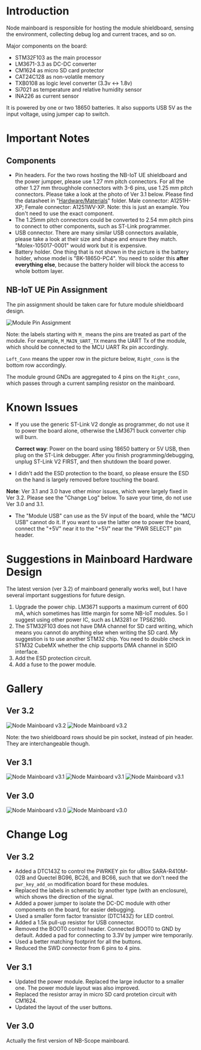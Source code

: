 # Introduction

Node mainboard is responsible for hosting the module shieldboard, sensing the environment, collecting debug log and current traces, and so on.

Major components on the board: 

- STM32F103 as the main processor
- LM3671-3.3 as DC-DC converter
- CM1624 as micro SD card protector
- CAT24C128 as non-volatile memory
- TXB0108 as logic level converter (3.3v <-> 1.8v)
- Si7021 as temperature and relative humidity sensor
- INA226 as current sensor

It is powered by one or two 18650 batteries. It also supports USB 5V as the input voltage, using jumper cap to switch.

# Important Notes

## Components

- Pin headers. For the two rows hosting the NB-IoT UE shieldboard and the power jumpper, please use 1.27 mm pitch connectors. For all the other 1.27 mm throughhole connectors with 3-6 pins, use 1.25 mm pitch connectors. Please take a look at the photo of Ver 3.1 below. Please find the datasheet in "[Hardware/Materials](../Materials/A1251.pdf)" folder. Male connector: A1251H-XP; Female connector: A1251WV-XP. Note: this is just an example. You don't need to use the exact component.
- The 1.25mm pitch connectors could be converted to 2.54 mm pitch pins to connect to other components, such as ST-Link programmer.
- USB connector. There are many similar USB connectors available, please take a look at their size and shape and ensure they match. "Molex-105017-0001" would work but it is expensive. 
- Battery holder. One thing that is not shown in the picture is the battery holder, whose model is "BK-18650-PC4". You need to solder this **after everything else**, because the battery holder will block the access to whole bottom layer.

## NB-IoT UE Pin Assignment

The pin assignment should be taken care for future module shieldboard design.

![Module Pin Assignment](../../../assets/module_board_pin_assignment.png)

Note: the labels starting with `M_` means the pins are treated as part of the module. For example, `M_MAIN_UART_TX` means the UART Tx of the module, which should be connected to the MCU UART Rx pin accordingly.

`Left_Conn` means the upper row in the picture below, `Right_conn` is the bottom row accordingly.

The module ground GNDs are aggregated to 4 pins on the `Right_conn`, which passes through a current sampling resistor on the mainboard.

# Known Issues

- If you use the generic ST-Link V2 dongle as programmer, do not use it to power the board alone, otherwise the LM3671 buck converter chip will burn. 

  **Correct way**: Power on the board using 18650 battery or 5V USB, then plug on the ST-Link debugger. After you finish programming/debugging, unplug ST-Link V2 FIRST, and then shutdown the board power.

- I didn't add the ESD protection to the board, so please ensure the ESD on the hand is largely removed before touching the board.

**Note**: Ver 3.1 and 3.0 have other minor issues, which were largely fixed in Ver 3.2. Please see the "Change Log" below. To save your time, do not use Ver 3.0 and 3.1.

- The "Module USB" can use as the 5V input of the board, while the "MCU USB" cannot do it. If you want to use the latter one to power the board, connect the "+5V" near it to the "+5V" near the "PWR SELECT" pin header.

# Suggestions in Mainboard Hardware Design

The latest version (ver 3.2) of mainboard generally works well, but I have several important suggestions for future design. 

1. Upgrade the power chip. LM3671 supports a maximum current of 600 mA, which sometimes has little margin for some NB-IoT modules. So I suggest using other power IC, such as LM3281 or TPS62160.
2. The STM32F103 does not have DMA channel for SD card writing, which means you cannot do anything else when writing the SD card. My suggestion is to use another STM32 chip. You need to double check in STM32 CubeMX whether the chip supports DMA channel in SDIO interface.
3. Add the ESD protection circuit.
4. Add a fuse to the power module.

# Gallery

## Ver 3.2

![Node Mainboard v3.2](../../../assets/node_base_v3.2.png)
![Node Mainboard v3.2](../../../assets/node_base_v3.2_B.png)

Note: the two shieldboard rows should be pin socket, instead of pin header. They are interchangeable though.

## Ver 3.1

![Node Mainboard v3.1](../../../assets/node_base_v3.1_actual.jpg)
![Node Mainboard v3.1](../../../assets/node_base_v3.1.png)
![Node Mainboard v3.1](../../../assets/node_base_v3.1_B.png)

## Ver 3.0

![Node Mainboard v3.0](../../../assets/node_base_v3.0.png)
![Node Mainboard v3.0](../../../assets/node_base_v3.0_B.png)

# Change Log

## Ver 3.2

- Added a DTC143Z to control the PWRKEY pin for uBlox SARA-R410M-02B and Quectel BG96, BC26, and BC66, such that we don't need the `pwr_key_add_on` modification board for these modules.
- Replaced the labels in schematic by another type (with an enclosure), which shows the direction of the signal.
- Added a power jumper to isolate the DC-DC module with other components on the board, for easier debugging.
- Used a smaller form factor transistor (DTC143Z) for LED control.
- Added a 1.5k pull-up resistor for USB connector.
- Removed the BOOT0 control header. Connected BOOT0 to GND by default. Added a pad for connecting to 3.3V by jumper wire temporarily. 
- Used a better matching footprint for all the buttons.
- Reduced the SWD connector from 6 pins to 4 pins.

## Ver 3.1

- Updated the power module. Replaced the large inductor to a smaller one. The power module layout was also improved.
- Replaced the resistor array in micro SD card protetion circuit with CM1624.
- Updated the layout of the user buttons.

## Ver 3.0

Actually the first version of NB-Scope mainboard. 
